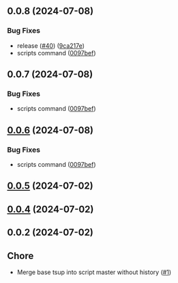 

## 0.0.8 (2024-07-08)


### Bug Fixes

* release ([#40](https://github.com/qlover/fe-base-scripts/issues/40)) ([9ca217e](https://github.com/qlover/fe-base-scripts/commit/9ca217eac6474b21380256f1c06471c20bee64b8))
* scripts command ([0097bef](https://github.com/qlover/fe-base-scripts/commit/0097bef35b496b93a07c8761b9bf2ffd7aa0a898))

## 0.0.7 (2024-07-08)


### Bug Fixes

* scripts command ([0097bef](https://github.com/qlover/fe-base-scripts/commit/0097bef35b496b93a07c8761b9bf2ffd7aa0a898))

## [0.0.6](https://github.com/qlover/fe-base-scripts/compare/test-v0.0.2...test-v0.0.6) (2024-07-08)

### Bug Fixes

- scripts command ([0097bef](https://github.com/qlover/fe-base-scripts/commit/0097bef35b496b93a07c8761b9bf2ffd7aa0a898))

## [0.0.5](https://github.com/qlover/fe-base-scripts/compare/0.0.4...0.0.5) (2024-07-02)

## [0.0.4](https://github.com/qlover/fe-base-scripts/compare/0.0.2...0.0.4) (2024-07-02)

## 0.0.2 (2024-07-02)

## Chore

- Merge base tsup into script master without history ([#1](https://github.com/qlover/fe-base-scripts/pull/1))
